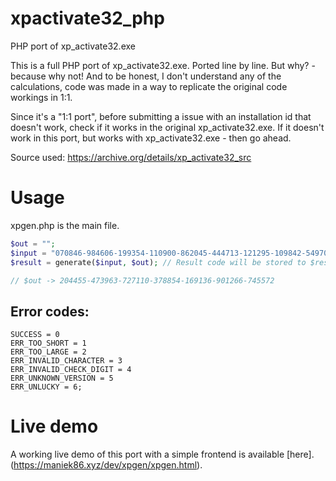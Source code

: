 # xpactivate32_php
PHP port of xp_activate32.exe

This is a full PHP port of xp_activate32.exe. Ported line by line. But why? - because why not! And to be honest, I don't understand any of the calculations, code was made in a way to replicate the original code workings in 1:1.

Since it's a "1:1 port", before submitting a issue with an installation id that doesn't work, check if it works in the original xp\_activate32.exe. If it doesn't work in this port, but works with xp\_activate32.exe - then go ahead. 

Source used: https://archive.org/details/xp_activate32_src

# Usage
xpgen.php is the main file.
```php
$out = ""; 
$input = "070846-984606-199354-110900-862045-444713-121295-109842-549701";
$result = generate($input, $out); // Result code will be stored to $result and generated activation id to $out

// $out -> 204455-473963-727110-378854-169136-901266-745572
```

## Error codes: 
```
SUCCESS = 0
ERR_TOO_SHORT = 1
ERR_TOO_LARGE = 2
ERR_INVALID_CHARACTER = 3
ERR_INVALID_CHECK_DIGIT = 4
ERR_UNKNOWN_VERSION = 5
ERR_UNLUCKY = 6;
```

# Live demo
A working live demo of this port with a simple frontend is available [here].(https://maniek86.xyz/dev/xpgen/xpgen.html). 

